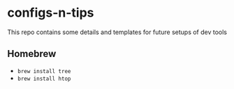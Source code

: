 # configs-n-tips
This repo contains some details and templates for future setups of dev tools

## Homebrew
* `brew install tree`
* `brew install htop`
